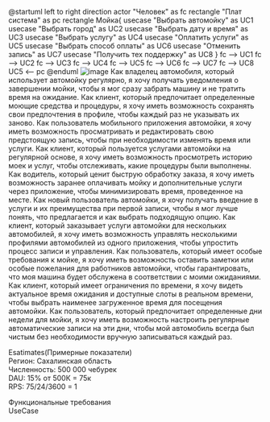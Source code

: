 @startuml
left to right direction
actor "Человек" as fc
rectangle "Плат система" as pc
rectangle Мойка{
  usecase "Выбрать автомойку" as UC1
  usecase "Выбрать город" as UC2
  usecase "Выбрать дату и время" as UC3
  usecase "Выбрать услугу" as UC4 
usecase "Оплатить услуги" as UC5
  usecase "Выбрать способ оплаты" as UC6
 usecase "Отменить запись" as UC7
 usecase "Получить тех поддержку" as UC8
}
fc --> UC1
fc --> UC2
fc --> UC3 
fc --> UC4
fc --> UC5 
fc --> UC6
fc --> UC7
fc --> UC8
UC5 <-- pc
@enduml
![image](https://github.com/user-attachments/assets/8abada8e-626b-41b0-80c6-31f4bc637980)
Как владелец автомобиля, который использует автомойку регулярно, я хочу получать уведомления о завершении мойки, чтобы я мог сразу забрать машину и не тратить время на ожидание.
Как клиент, который предпочитает определенные моющие средства и процедуры, я хочу иметь возможность сохранять свои предпочтения в профиле, чтобы каждый раз не указывать их заново.
Как пользователь мобильного приложения автомойки, я хочу иметь возможность просматривать и редактировать свою предстоящую запись, чтобы при необходимости изменять время или услуги.
Как клиент, который пользуется услугами автомойки на регулярной основе, я хочу иметь возможность просмотреть историю моек и услуг, чтобы отслеживать, какие процедуры были выполнены.
Как водитель, который ценит быструю обработку заказа, я хочу иметь возможность заранее оплачивать мойку и дополнительные услуги через приложение, чтобы минимизировать время, проведенное на месте.
Как новый пользователь автомойки, я хочу получать введение в услуги и их преимущества при первой записи, чтобы я мог лучше понять, что предлагается и как выбрать подходящую опцию.
Как клиент, который заказывает услуги автомойки для нескольких автомобилей, я хочу иметь возможность управлять несколькими профилями автомобилей из одного приложения, чтобы упростить процесс записи и управления.
Как пользователь, который имеет особые требования к мойке, я хочу иметь возможность оставить заметки или особые пожелания для работников автомойки, чтобы гарантировать, что моя машина будет обслужена в соответствии с моими ожиданиями.
Как клиент, который имеет ограничения по времени, я хочу видеть актуальное время ожидания и доступные слоты в реальном времени, чтобы выбрать наименее загруженное время для посещения автомойки.
Как пользователь, который предпочитает определенные дни недели для мойки, я хочу иметь возможность настроить регулярные автоматические записи на эти дни, чтобы мой автомобиль всегда был чистым без необходимости вручную записываться каждый раз.


Esatimates(Примерные показатели) <br>
Регион: Сахалинская область <br>
Численность: 500 000 чебурек  <br>
DAU: 15% от 500К = 75к <br>
RPS: 75/24/3600 = 1 <br>

Функциональные требования  <br>
UseCase   <br>
    <br>
     <br>
